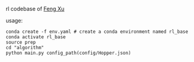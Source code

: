 rl codebase of [Feng Xu](mailto:xufeng@lamda.nju.edu.cn)

usage:

``` shell
conda create -f env.yaml # create a conda environment named rl_base
conda activate rl_base
source prep
cd "algorithm"
python main.py config_path(config/Hopper.json)  
```